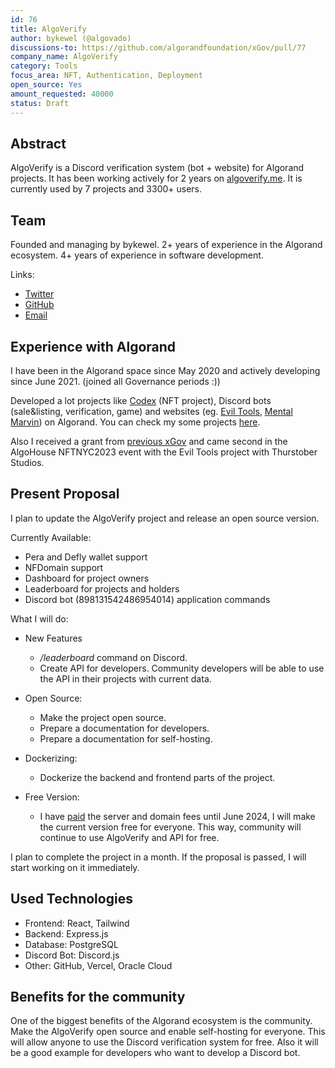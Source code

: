 ```yaml
---
id: 76
title: AlgoVerify
author: bykewel (@algovado)
discussions-to: https://github.com/algorandfoundation/xGov/pull/77
company_name: AlgoVerify
category: Tools
focus_area: NFT, Authentication, Deployment
open_source: Yes
amount_requested: 40000
status: Draft
---
```


## Abstract
AlgoVerify is a Discord verification system (bot + website) for Algorand projects. It has been working actively for 2 years on [algoverify.me](https://www.algoverify.me). It is currently used by 7 projects and 3300+ users.

## Team
Founded and managing by bykewel. 2+ years of experience in the Algorand ecosystem. 4+ years of experience in software development.

Links:

* [Twitter](https://twitter.com/cryptolews)
* [GitHub](https://github.com/algovado)
* [Email](mailto:algovado@gmail.com)

## Experience with Algorand
I have been in the Algorand space since May 2020 and actively developing since June 2021. (joined all Governance periods :))

Developed a lot projects like [Codex](https://algocodexnft.com) (NFT project), Discord bots (sale&listing, verification, game) and websites (eg. [Evil Tools](evil-tools.thurstober.com), [Mental Marvin](https://mentalmarvin.art)) on Algorand. You can check my some projects [here](https://github.com/algovado/Algorand-Community-Portfolio).

Also I received a grant from [previous xGov](https://github.com/algorandfoundation/xGov/pull/8/files) and came second in the AlgoHouse NFTNYC2023 event with the Evil Tools project with Thurstober Studios.

## Present Proposal
I plan to update the AlgoVerify project and release an open source version.

Currently Available:

* Pera and Defly wallet support
* NFDomain support
* Dashboard for project owners
* Leaderboard for projects and holders
* Discord bot (898131542486954014) application commands

What I will do:

* New Features
  * */leaderboard* command on Discord.
  * Create API for developers. Community developers will be able to use the API in their projects with current data.

* Open Source:
  * Make the project open source.
  * Prepare a documentation for developers.
  * Prepare a documentation for self-hosting.

* Dockerizing:
  * Dockerize the backend and frontend parts of the project.

* Free Version:
  * I have [paid](https://ipfs.algonode.xyz/ipfs/QmefMpt6npv2bNhC4rxqNkS6Gtop4SgmmKK39pwroAkWqL) the server and domain fees until June 2024, I will make the current version free for everyone. This way, community will continue to use AlgoVerify and API for free.

I plan to complete the project in a month. If the proposal is passed, I will start working on it immediately.

## Used Technologies

* Frontend: React, Tailwind
* Backend: Express.js
* Database: PostgreSQL
* Discord Bot: Discord.js
* Other: GitHub, Vercel, Oracle Cloud

## Benefits for the community
One of the biggest benefits of the Algorand ecosystem is the community. Make the AlgoVerify open source and enable self-hosting for everyone. This will allow anyone to use the Discord verification system for free. Also it will be a good example for developers who want to develop a Discord bot.
